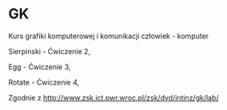# GK
Kurs grafiki komputerowej i komunikacji człowiek - komputer 

Sierpinski - Ćwiczenie 2,

Egg - Ćwiczenie 3,

Rotate - Ćwiczenie 4,

Zgodnie z http://www.zsk.ict.pwr.wroc.pl/zsk/dyd/intinz/gk/lab/
